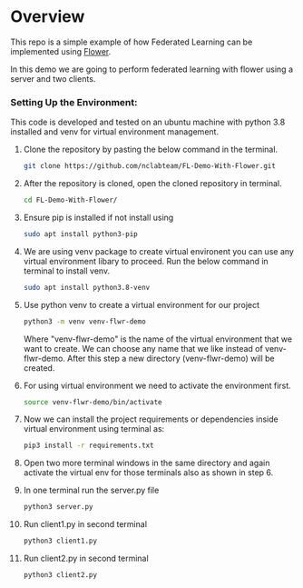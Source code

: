 # Overview

This repo is a simple example of how Federated Learning can be implemented using [Flower](https://flower.dev).

In this demo we are going to perform federated learning with flower using a server and two clients.

### Setting Up the Environment:
This code is developed and tested on an ubuntu machine with python 3.8 installed and venv for virtual environment management.

1. Clone the repository by pasting the below command in the terminal.
    ```bash
    git clone https://github.com/nclabteam/FL-Demo-With-Flower.git
    ```
2. After the repository is cloned, open the cloned repository in terminal.
    ```bash
    cd FL-Demo-With-Flower/
    ```
3. Ensure pip is installed if not install using
    ```bash
    sudo apt install python3-pip
    ```
4. We are using venv package to create virtual environent you can use any virtual environment libary to proceed. Run the below command in terminal to install venv.
    ```bash
    sudo apt install python3.8-venv
    ```

5. Use python venv to create a virtual environment for our project 

    ```bash
    python3 -m venv venv-flwr-demo
    ```
   Where "venv-flwr-demo" is the name of the virtual environment that we want to create. We can choose any name that we like instead of venv-flwr-demo. After this step a new directory (venv-flwr-demo) will be created.
6. For using virtual environment we need to activate the environment first.
     ```bash
    source venv-flwr-demo/bin/activate
    ```
7. Now we can install the project requirements or dependencies inside virtual environment using terminal as:
    ```bash
    pip3 install -r requirements.txt
    ```
8. Open two more terminal windows in the same directory and again activate the virtual env for those terminals also as shown in step 6.
9. In one terminal run the server.py file
    ```bash
    python3 server.py
    ```
10. Run client1.py in second terminal 
     ```bash
    python3 client1.py
    ```
11. Run client2.py in second terminal 
     ```bash
    python3 client2.py
    ```